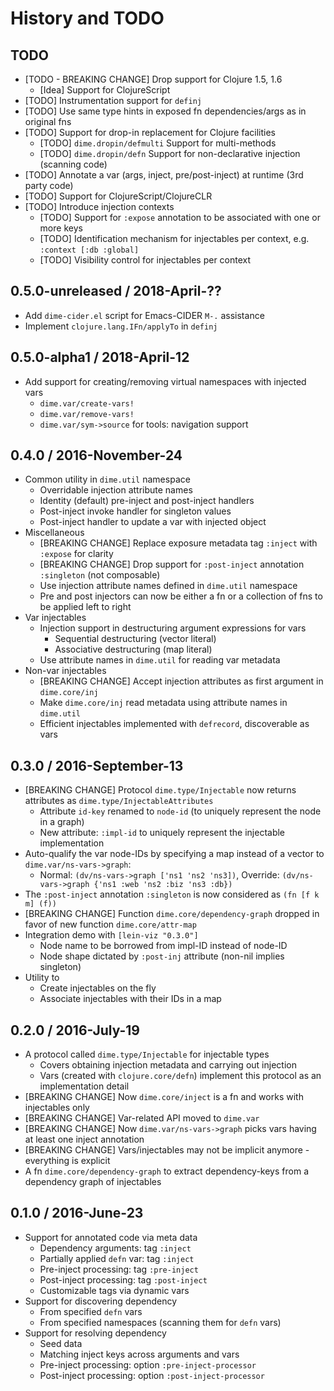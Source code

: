 # History and TODO

## TODO

* [TODO - BREAKING CHANGE] Drop support for Clojure 1.5, 1.6
  * [Idea] Support for ClojureScript
* [TODO] Instrumentation support for `definj`
* [TODO] Use same type hints in exposed fn dependencies/args as in original fns
* [TODO] Support for drop-in replacement for Clojure facilities
  * [TODO] `dime.dropin/defmulti` Support for multi-methods
  * [TODO] `dime.dropin/defn` Support for non-declarative injection (scanning code)
* [TODO] Annotate a var (args, inject, pre/post-inject) at runtime (3rd party code)
* [TODO] Support for ClojureScript/ClojureCLR
* [TODO] Introduce injection contexts
  * [TODO] Support for `:expose` annotation to be associated with one or more keys
  * [TODO] Identification mechanism for injectables per context, e.g. `:context [:db :global]`
  * [TODO] Visibility control for injectables per context


## 0.5.0-unreleased / 2018-April-??

* Add `dime-cider.el` script for Emacs-CIDER `M-.` assistance
* Implement `clojure.lang.IFn/applyTo` in `definj`


## 0.5.0-alpha1 / 2018-April-12

* Add support for creating/removing virtual namespaces with injected vars
  - `dime.var/create-vars!`
  - `dime.var/remove-vars!`
  - `dime.var/sym->source` for tools: navigation support


## 0.4.0 / 2016-November-24

* Common utility in `dime.util` namespace
  * Overridable injection attribute names
  * Identity (default) pre-inject and post-inject handlers
  * Post-inject invoke handler for singleton values
  * Post-inject handler to update a var with injected object
* Miscellaneous
  * [BREAKING CHANGE] Replace exposure metadata tag `:inject` with `:expose` for clarity
  * [BREAKING CHANGE] Drop support for `:post-inject` annotation `:singleton` (not composable)
  * Use injection attribute names defined in `dime.util` namespace
  * Pre and post injectors can now be either a fn or a collection of fns to be applied left to right
* Var injectables
  * Injection support in destructuring argument expressions for vars
    * Sequential destructuring (vector literal)
    * Associative destructuring (map literal)
  * Use attribute names in `dime.util` for reading var metadata
* Non-var injectables
  * [BREAKING CHANGE] Accept injection attributes as first argument in `dime.core/inj`
  * Make `dime.core/inj` read metadata using attribute names in `dime.util`
  * Efficient injectables implemented with `defrecord`, discoverable as vars


## 0.3.0 / 2016-September-13

* [BREAKING CHANGE] Protocol `dime.type/Injectable` now returns attributes as `dime.type/InjectableAttributes`
  * Attribute `id-key` renamed to `node-id` (to uniquely represent the node in a graph)
  * New attribute: `:impl-id` to uniquely represent the injectable implementation
* Auto-qualify the var node-IDs by specifying a map instead of a vector to `dime.var/ns-vars->graph`:
  * Normal: `(dv/ns-vars->graph ['ns1 'ns2 'ns3])`, Override: `(dv/ns-vars->graph {'ns1 :web 'ns2 :biz 'ns3 :db})`
* The `:post-inject` annotation `:singleton` is now considered as `(fn [f k m] (f))`
* [BREAKING CHANGE] Function `dime.core/dependency-graph` dropped in favor of new function `dime.core/attr-map`
* Integration demo with `[lein-viz "0.3.0"]`
  * Node name to be borrowed from impl-ID instead of node-ID
  * Node shape dictated by `:post-inj` attribute (non-nil implies singleton)
* Utility to
  * Create injectables on the fly
  * Associate injectables with their IDs in a map


## 0.2.0 / 2016-July-19

* A protocol called `dime.type/Injectable` for injectable types
  * Covers obtaining injection metadata and carrying out injection
  * Vars (created with `clojure.core/defn`) implement this protocol as an implementation detail
* [BREAKING CHANGE] Now `dime.core/inject` is a fn and works with injectables only
* [BREAKING CHANGE] Var-related API moved to `dime.var`
* [BREAKING CHANGE] Now `dime.var/ns-vars->graph` picks vars having at least one inject annotation
* [BREAKING CHANGE] Vars/injectables may not be implicit anymore - everything is explicit
* A fn `dime.core/dependency-graph` to extract dependency-keys from a dependency graph of injectables


## 0.1.0 / 2016-June-23

* Support for annotated code via meta data
  * Dependency arguments: tag `:inject`
  * Partially applied `defn` var: tag `:inject`
  * Pre-inject processing: tag `:pre-inject`
  * Post-inject processing: tag `:post-inject`
  * Customizable tags via dynamic vars
* Support for discovering dependency
  * From specified `defn` vars
  * From specified namespaces (scanning them for `defn` vars)
* Support for resolving dependency
  * Seed data
  * Matching inject keys across arguments and vars
  * Pre-inject processing: option `:pre-inject-processor`
  * Post-inject processing: option `:post-inject-processor`
